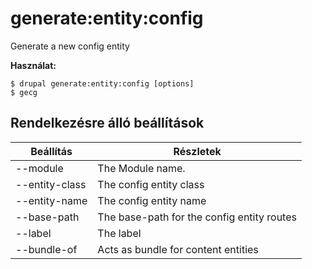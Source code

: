 # generate:entity:config
Generate a new config entity

**Használat:**
```
$ drupal generate:entity:config [options]
$ gecg  
```

## Rendelkezésre álló beállítások
Beállítás | Részletek
-------|-------------
--module | The Module name.
--entity-class | The config entity class
--entity-name | The config entity name
--base-path | The base-path for the config entity routes
--label | The label
--bundle-of | Acts as bundle for content entities
